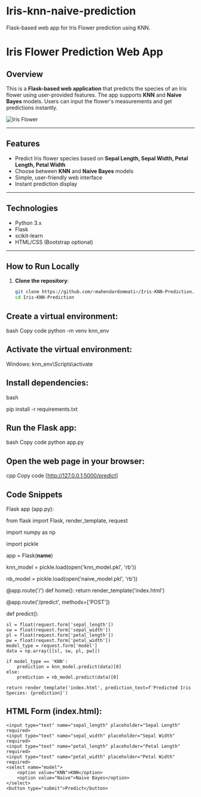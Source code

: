 # Iris-knn-naive-prediction
Flask-based web app for Iris Flower prediction using KNN.

# Iris Flower Prediction Web App

## Overview
This is a **Flask-based web application** that predicts the species of an Iris flower using user-provided features. The app supports **KNN** and **Naive Bayes** models. Users can input the flower's measurements and get predictions instantly.  

![Iris Flower](https://upload.wikimedia.org/wikipedia/commons/5/56/Iris_dataset_scatterplot.svg)

---

## Features
- Predict Iris flower species based on **Sepal Length, Sepal Width, Petal Length, Petal Width**
- Choose between **KNN** and **Naive Bayes** models
- Simple, user-friendly web interface
- Instant prediction display

---

## Technologies
- Python 3.x
- Flask
- scikit-learn
- HTML/CSS (Bootstrap optional)

---

## How to Run Locally
1. **Clone the repository**:
   ```bash
   git clone https://github.com/<mahendardommati>/Iris-KNN-Prediction.git
   cd Iris-KNN-Prediction

## Create a virtual environment:

bash
Copy code
python -m venv knn_env

## Activate the virtual environment:

Windows: knn_env\Scripts\activate

## Install dependencies:

bash

pip install -r requirements.txt

## Run the Flask app:

bash
Copy code
python app.py

## Open the web page in your browser:

cpp
Copy code
[http://127.0.0.1:5000/predict]




## Code Snippets

Flask app (app.py):

from flask import Flask, render_template, request

import numpy as np

import pickle

app = Flask(__name__)

knn_model = pickle.load(open('knn_model.pkl', 'rb'))

nb_model = pickle.load(open('naive_model.pkl', 'rb'))

@app.route('/')
def home():
    return render_template('index.html')

@app.route('/predict', methods=['POST'])

def predict():

    sl = float(request.form['sepal_length'])
    sw = float(request.form['sepal_width'])
    pl = float(request.form['petal_length'])
    pw = float(request.form['petal_width'])
    model_type = request.form['model']
    data = np.array([[sl, sw, pl, pw]])

    if model_type == 'KNN':
        prediction = knn_model.predict(data)[0]
    else:
        prediction = nb_model.predict(data)[0]

    return render_template('index.html', prediction_text=f'Predicted Iris Species: {prediction}')

## HTML Form (index.html):

<form action="/predict" method="post">

    <input type="text" name="sepal_length" placeholder="Sepal Length" required>
    <input type="text" name="sepal_width" placeholder="Sepal Width" required>
    <input type="text" name="petal_length" placeholder="Petal Length" required>
    <input type="text" name="petal_width" placeholder="Petal Width" required>
    <select name="model">
        <option value="KNN">KNN</option>
        <option value="Naive">Naive Bayes</option>
    </select>
    <button type="submit">Predict</button>
</form>

